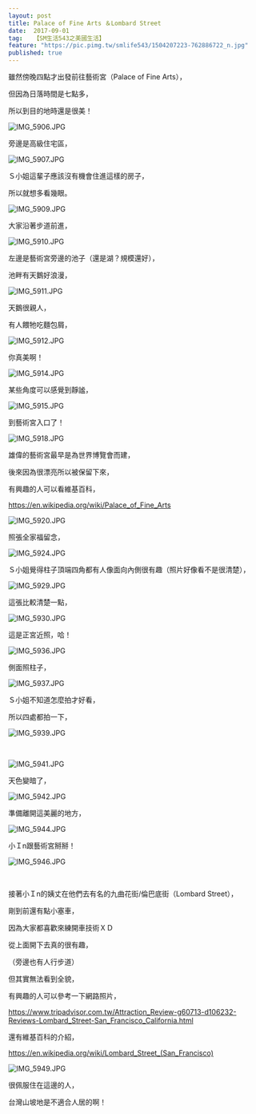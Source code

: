 ```yaml
---
layout: post
title: Palace of Fine Arts ＆Lombard Street
date:  2017-09-01
tag:   【SM生活543之美國生活】
feature: "https://pic.pimg.tw/smlife543/1504207223-762886722_n.jpg"
published: true 
---
```

<p>雖然傍晚四點才出發前往藝術宮（Palace of Fine Arts），</p>

<p>但因為日落時間是七點多，</p>

<p>所以到目的地時還是很美！</p>

<p><img alt="IMG_5906.JPG" src="https://pic.pimg.tw/smlife543/1504207223-762886722_n.jpg" title="IMG_5906.JPG"></p>

<p>旁邊是高級住宅區，</p>

<p><img alt="IMG_5907.JPG" src="https://pic.pimg.tw/smlife543/1504207241-2405067837_n.jpg" title="IMG_5907.JPG"></p>

<p>Ｓ小姐這輩子應該沒有機會住進這樣的房子，</p>

<p>所以就想多看幾眼。</p>

<p><img alt="IMG_5909.JPG" src="https://pic.pimg.tw/smlife543/1504207252-847837146_n.jpg" title="IMG_5909.JPG"></p>

<p>大家沿著步道前進，</p>

<p><img alt="IMG_5910.JPG" src="https://pic.pimg.tw/smlife543/1504207267-396099680_n.jpg" title="IMG_5910.JPG"></p>

<p>左邊是藝術宮旁邊的池子（還是湖？規模還好），</p>

<p>池畔有天鵝好浪漫，</p>

<p><img alt="IMG_5911.JPG" src="https://pic.pimg.tw/smlife543/1504207283-828066325_n.jpg" title="IMG_5911.JPG"></p>

<p>天鵝很親人，</p>

<p>有人餵牠吃麵包屑，</p>

<p><img alt="IMG_5912.JPG" src="https://pic.pimg.tw/smlife543/1504207297-2696328201_n.jpg" title="IMG_5912.JPG"></p>

<p>你真美啊！</p>

<p><img alt="IMG_5914.JPG" src="https://pic.pimg.tw/smlife543/1504207310-3325487378_n.jpg" title="IMG_5914.JPG"></p>

<p>某些角度可以感覺到靜謐，</p>

<p><img alt="IMG_5915.JPG" src="https://pic.pimg.tw/smlife543/1504207329-2806523535_n.jpg" title="IMG_5915.JPG"></p>

<p>到藝術宮入口了！</p>

<p><img alt="IMG_5918.JPG" src="https://pic.pimg.tw/smlife543/1504207358-2282599996_n.jpg" title="IMG_5918.JPG"></p>

<p>雄偉的藝術宮最早是為世界博覽會而建，</p>

<p>後來因為很漂亮所以被保留下來，</p>

<p>有興趣的人可以看維基百科，</p>

<p><a href="https://en.wikipedia.org/wiki/Palace_of_Fine_Arts">https://en.wikipedia.org/wiki/Palace_of_Fine_Arts</a></p>

<p><img alt="IMG_5920.JPG" src="https://pic.pimg.tw/smlife543/1504207375-1503119653_n.jpg?v=1504207378" title="IMG_5920.JPG"></p>

<p>照張全家福留念，</p>

<p><img alt="IMG_5924.JPG" src="https://pic.pimg.tw/smlife543/1504207390-68584551_n.jpg" title="IMG_5924.JPG"></p>

<p>Ｓ小姐覺得柱子頂端四角都有人像面向內側很有趣（照片好像看不是很清楚），</p>

<p><img alt="IMG_5929.JPG" src="https://pic.pimg.tw/smlife543/1504207406-701529205_n.jpg" title="IMG_5929.JPG"></p>

<p>這張比較清楚一點，</p>

<p><img alt="IMG_5930.JPG" src="https://pic.pimg.tw/smlife543/1504207422-1806524733_n.jpg" title="IMG_5930.JPG"></p>

<p>這是正宮近照，哈！</p>

<p><img alt="IMG_5936.JPG" src="https://pic.pimg.tw/smlife543/1504207437-683882121_n.jpg" title="IMG_5936.JPG"></p>

<p>側面照柱子，</p>

<p><img alt="IMG_5937.JPG" src="https://pic.pimg.tw/smlife543/1504207452-3007318108_n.jpg" title="IMG_5937.JPG"></p>

<p>Ｓ小姐不知道怎麼拍才好看，</p>

<p>所以四處都拍一下，</p>

<p><img alt="IMG_5939.JPG" src="https://pic.pimg.tw/smlife543/1504207470-2041298372_n.jpg?v=1504207473" title="IMG_5939.JPG"></p>

<p>&nbsp;</p>

<p><img alt="IMG_5941.JPG" src="https://pic.pimg.tw/smlife543/1504207485-3915160122_n.jpg" title="IMG_5941.JPG"></p>

<p>天色變暗了，</p>

<p><img alt="IMG_5942.JPG" src="https://pic.pimg.tw/smlife543/1504207496-2795262716_n.jpg" title="IMG_5942.JPG"></p>

<p>準備離開這美麗的地方，</p>

<p><img alt="IMG_5944.JPG" src="https://pic.pimg.tw/smlife543/1504207509-826276764_n.jpg" title="IMG_5944.JPG"></p>

<p>小Ｉn跟藝術宮掰掰！</p>

<p><img alt="IMG_5946.JPG" src="https://pic.pimg.tw/smlife543/1504207523-3284717108_n.jpg" title="IMG_5946.JPG"></p>

<p>&nbsp;</p>

<p>接著小Ｉn的姨丈在他們去有名的九曲花街/倫巴底街（Lombard Street），</p>

<p>剛到前還有點小塞車，</p>

<p>因為大家都喜歡來練開車技術ＸＤ</p>

<p>從上面開下去真的很有趣，</p>

<p>（旁邊也有人行步道）</p>

<p>但其實無法看到全貌，</p>

<p>有興趣的人可以參考一下網路照片，</p>

<p><a href="https://www.tripadvisor.com.tw/Attraction_Review-g60713-d106232-Reviews-Lombard_Street-San_Francisco_California.html">https://www.tripadvisor.com.tw/Attraction_Review-g60713-d106232-Reviews-Lombard_Street-San_Francisco_California.html</a></p>

<p>還有維基百科的介紹，</p>

<p><a href="https://en.wikipedia.org/wiki/Lombard_Street_(San_Francisco)">https://en.wikipedia.org/wiki/Lombard_Street_(San_Francisco)</a></p>

<p><img alt="IMG_5949.JPG" src="https://pic.pimg.tw/smlife543/1504207537-2154361555_n.jpg" title="IMG_5949.JPG"></p>

<p>很佩服住在這邊的人，</p>

<p>台灣山坡地是不適合人居的啊！</p>

